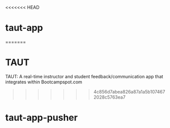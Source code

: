 <<<<<<< HEAD
# taut-app
=======
# TAUT
TAUT: A real-time instructor and student feedback/communication app that integrates within Bootcampspot.com
>>>>>>> 4c856d7abea826a87a1a5b1074672028c5763ea7
# taut-app-pusher
